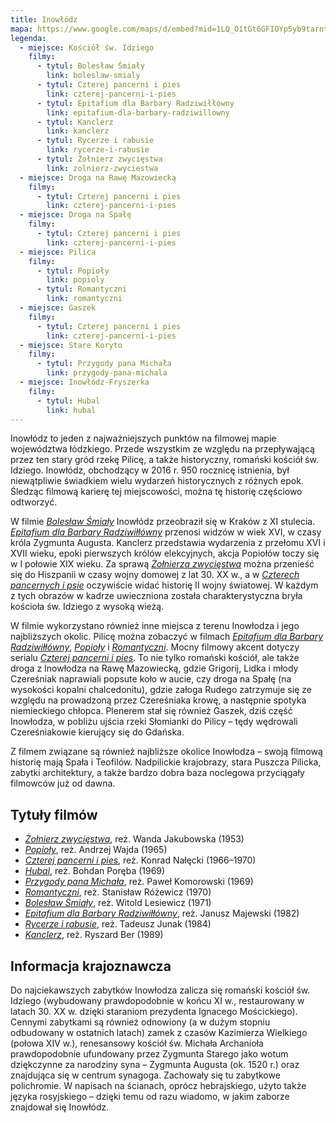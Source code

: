 ```yaml
---
title: Inowłódz
mapa: https://www.google.com/maps/d/embed?mid=1LQ_O1tGt6GFIOYp5yb9tarntCFM
legenda:
  - miejsce: Kościół św. Idziego
    filmy:
      - tytul: Bolesław Śmiały
        link: boleslaw-smialy
      - tytul: Czterej pancerni i pies
        link: czterej-pancerni-i-pies
      - tytul: Epitafium dla Barbary Radziwiłłówny
        link: epitafium-dla-barbary-radziwillowny
      - tytul: Kanclerz
        link: kanclerz
      - tytul: Rycerze i rabusie
        link: rycerze-i-rabusie
      - tytul: Żołnierz zwycięstwa
        link: zolnierz-zwyciestwa
  - miejsce: Droga na Rawę Mazowiecką
    filmy:
      - tytul: Czterej pancerni i pies
        link: czterej-pancerni-i-pies
  - miejsce: Droga na Spałę
    filmy:
      - tytul: Czterej pancerni i pies
        link: czterej-pancerni-i-pies
  - miejsce: Pilica
    filmy:
      - tytul: Popioły
        link: popioly
      - tytul: Romantyczni
        link: romantyczni
  - miejsce: Gaszek
    filmy:
      - tytul: Czterej pancerni i pies
        link: czterej-pancerni-i-pies
  - miejsce: Stare Koryto
    filmy:
      - tytul: Przygody pana Michała
        link: przygody-pana-michala
  - miejsce: Inowłódz-Fryszerka
    filmy:
      - tytul: Hubal
        link: hubal
---
```


Inowłódz to jeden z najważniejszych punktów na filmowej mapie województwa łódzkiego. Przede wszystkim ze względu na przepływającą przez ten stary gród rzekę Pilicę, a także historyczny, romański kościół św. Idziego. Inowłódz, obchodzący w 2016 r. 950 rocznicę istnienia, był niewątpliwie świadkiem wielu wydarzeń historycznych z różnych epok. Śledząc filmową karierę tej miejscowości, można tę historię częściowo odtworzyć.

W filmie [*Bolesław Śmiały*](/filmy/boleslaw-smialy/) Inowłódz przeobraził się w Kraków z XI stulecia. [*Epitafium dla Barbary Radziwiłłówny*](/filmy/epitafium-dla-barbary-radziwillowny/) przenosi widzów w wiek XVI, w czasy króla Zygmunta Augusta. Kanclerz przedstawia wydarzenia z przełomu XVI i XVII wieku, epoki pierwszych królów elekcyjnych, akcja Popiołów toczy się w I połowie XIX wieku. Za sprawą [*Żołnierza zwycięstwa*](/filmy/zolnierz-zwyciestwa/) można przenieść się do Hiszpanii w czasy wojny domowej z lat 30. XX w., a w [*Czterech pancernych i psie*](/filmy/czterej-pancerni-i-pies/) oczywiście widać historię II wojny światowej. W każdym z tych obrazów w kadrze uwieczniona została charakterystyczna bryła kościoła św. Idziego z wysoką wieżą.

W filmie wykorzystano również inne miejsca z terenu Inowłodza i jego najbliższych okolic. Pilicę można zobaczyć w filmach [*Epitafium dla Barbary Radziwiłłówny*](/filmy/epitafium-dla-barbary-radziwillowny/), [*Popioły*](/filmy/popioly/) i [*Romantyczni*](/filmy/romantyczni/). Mocny filmowy akcent dotyczy serialu [*Czterej pancerni i pies*](/filmy/czterej-pancerni-i-pies/). To nie tylko romański kościół, ale także droga z Inowłodza na Rawę Mazowiecką, gdzie Grigorij, Lidka i młody Czereśniak naprawiali popsute koło w aucie, czy droga na Spałę (na wysokości kopalni chalcedonitu), gdzie załoga Rudego zatrzymuje się ze względu na prowadzoną przez Czereśniaka krowę, a następnie spotyka niemieckiego chłopca. Plenerem stał się również Gaszek, dziś część Inowłodza, w pobliżu ujścia rzeki Słomianki do Pilicy – tędy wędrowali Czereśniakowie kierujący się do Gdańska.

Z filmem związane są również najbliższe okolice Inowłodza – swoją filmową historię mają Spała i Teofilów. Nadpilickie krajobrazy, stara Puszcza Pilicka, zabytki architektury, a także bardzo dobra baza noclegowa przyciągały filmowców już od dawna.

## Tytuły filmów

- [*Żołnierz zwycięstwa*](/filmy/zolnierz-zwyciestwa/), reż. Wanda Jakubowska (1953)
- [*Popioły*](/filmy/popioly/), reż. Andrzej Wajda (1965)
- [*Czterej pancerni i pies*](/filmy/czterej-pancerni-i-pies/), reż. Konrad Nałęcki (1966–1970)
- [*Hubal*](/filmy/hubal/), reż. Bohdan Poręba (1969)
- [*Przygody pana Michała*](/filmy/przygody-pana-michala/), reż. Paweł Komorowski (1969)
- [*Romantyczni*](/filmy/romantyczni/), reż. Stanisław Różewicz (1970)
- [*Bolesław Śmiały*](/filmy/boleslaw-smialy/), reż. Witold Lesiewicz (1971)
- [*Epitafium dla Barbary Radziwiłłówny*](/filmy/epitafium-dla-barbary-radziwillowny/), reż. Janusz Majewski (1982)
- [*Rycerze i rabusie*](/filmy/rycerze-i-rabusie/), reż. Tadeusz Junak (1984)
- [*Kanclerz*](/filmy/kanclerz/), reż. Ryszard Ber (1989)

## Informacja krajoznawcza

Do najciekawszych zabytków Inowłodza zalicza się romański kościół św. Idziego (wybudowany prawdopodobnie w końcu XI w., restaurowany w latach 30. XX w. dzięki staraniom prezydenta Ignacego Mościckiego). Cennymi zabytkami są również odnowiony (a w dużym stopniu odbudowany w ostatnich latach) zamek z czasów Kazimierza Wielkiego (połowa XIV w.), renesansowy kościół św. Michała Archanioła prawdopodobnie ufundowany przez Zygmunta Starego jako wotum dziękczynne za narodziny syna – Zygmunta Augusta (ok. 1520 r.) oraz znajdująca się w centrum synagoga. Zachowały się tu zabytkowe polichromie. W napisach na ścianach, oprócz hebrajskiego, użyto także języka rosyjskiego – dzięki temu od razu wiadomo, w jakim zaborze znajdował się Inowłódz.